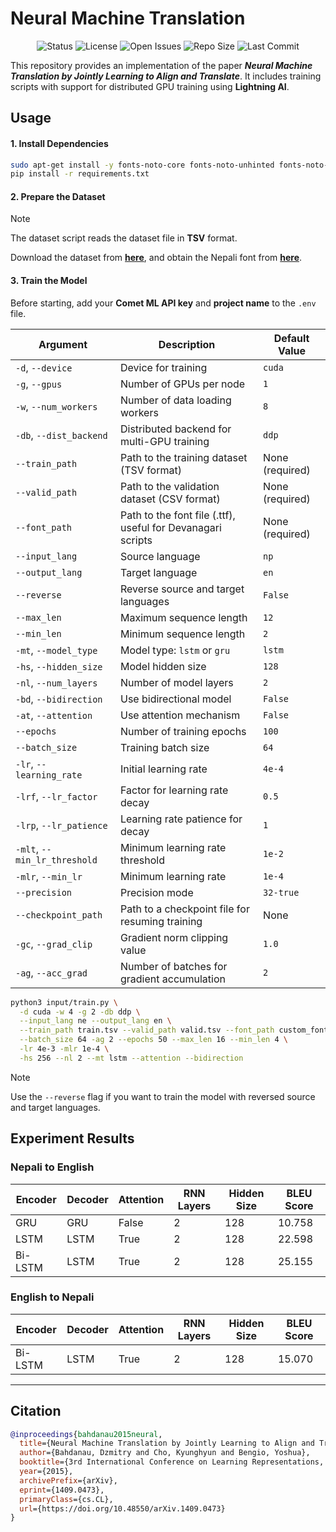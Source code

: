 # Neural Machine Translation

<div align="center">

![Status](https://img.shields.io/badge/status-completed-green.svg) ![License](https://img.shields.io/github/license/LuluW8071/Neural-Machine-Translation) ![Open Issues](https://img.shields.io/github/issues/LuluW8071/Neural-Machine-Translation) ![Repo Size](https://img.shields.io/github/repo-size/LuluW8071/Neural-Machine-Translation) ![Last Commit](https://img.shields.io/github/last-commit/LuluW8071/Neural-Machine-Translation)

</div>

This repository provides an implementation of the paper *__Neural Machine Translation by Jointly Learning to Align and Translate__*. It includes training scripts with support for distributed GPU training using **Lightning AI**.

## Usage

#### 1. Install Dependencies  

```bash
sudo apt-get install -y fonts-noto-core fonts-noto-unhinted fonts-noto-hinted libcairo2 libcairo2-dev libpango1.0-dev libglib2.0-dev
pip install -r requirements.txt
```

#### 2. Prepare the Dataset

> [!NOTE]  
> The dataset script reads the dataset file in __TSV__ format.

Download the dataset from [__here__](https://drive.google.com/drive/folders/1iqhugLp0wwZau5Q2p5ju-z__C0t6XqCV?usp=sharing), and obtain the Nepali font from [__here__](https://nepalifonts.net/fonts/mangal-regular).

#### 3. Train the Model  
Before starting, add your **Comet ML API key** and **project name** to the `.env` file.

| **Argument**          | **Description** | **Default Value** |
|----------------------|-----------------|------------------|
| `-d`, `--device` | Device for training | `cuda` |
| `-g`, `--gpus` | Number of GPUs per node | `1` |
| `-w`, `--num_workers` | Number of data loading workers | `8` |
| `-db`, `--dist_backend` | Distributed backend for multi-GPU training | `ddp` |
| `--train_path` | Path to the training dataset (TSV format) | None (required) |
| `--valid_path` | Path to the validation dataset (CSV format) | None (required) |
| `--font_path` | Path to the font file (.ttf), useful for Devanagari scripts | None (required) |
| `--input_lang` | Source language | `np` |
| `--output_lang` | Target language | `en` |
| `--reverse` | Reverse source and target languages | `False` |
| `--max_len` | Maximum sequence length | `12` |
| `--min_len` | Minimum sequence length | `2` |
| `-mt`, `--model_type` | Model type: `lstm` or `gru` | `lstm` |
| `-hs`, `--hidden_size` | Model hidden size | `128` |
| `-nl`, `--num_layers` | Number of model layers | `2` |
| `-bd`, `--bidirection` | Use bidirectional model | `False` |
| `-at`, `--attention` | Use attention mechanism | `False` |
| `--epochs` | Number of training epochs | `100` |
| `--batch_size` | Training batch size | `64` |
| `-lr`, `--learning_rate` | Initial learning rate | `4e-4` |
| `-lrf`, `--lr_factor` | Factor for learning rate decay | `0.5` |
| `-lrp`, `--lr_patience` | Learning rate patience for decay | `1` |
| `-mlt`, `--min_lr_threshold` | Minimum learning rate threshold | `1e-2` |
| `-mlr`, `--min_lr` | Minimum learning rate | `1e-4` |
| `--precision` | Precision mode | `32-true` |
| `--checkpoint_path` | Path to a checkpoint file for resuming training | None |
| `-gc`, `--grad_clip` | Gradient norm clipping value | `1.0` |
| `-ag`, `--acc_grad` | Number of batches for gradient accumulation | `2` |

```bash
python3 input/train.py \
  -d cuda -w 4 -g 2 -db ddp \
  --input_lang ne --output_lang en \
  --train_path train.tsv --valid_path valid.tsv --font_path custom_font.ttf \
  --batch_size 64 -ag 2 --epochs 50 --max_len 16 --min_len 4 \
  -lr 4e-3 -mlr 1e-4 \
  -hs 256 --nl 2 --mt lstm --attention --bidirection
```

> [!NOTE]  
> Use the `--reverse` flag if you want to train the model with reversed source and target languages.

## Experiment Results

### Nepali to English

| **Encoder** | **Decoder** | **Attention** | **RNN Layers** | **Hidden Size** | **BLEU Score** |
|-------------|-------------|---------------|----------------|-----------------|----------------|
| GRU         | GRU         | False         | 2              | 128             | 10.758         |
| LSTM        | LSTM        | True          | 2              | 128             | 22.598         |
| Bi-LSTM     | LSTM        | True          | 2              | 128             | 25.155         |

### English to Nepali

| **Encoder** | **Decoder** | **Attention** | **RNN Layers** | **Hidden Size** | **BLEU Score** |
|-------------|-------------|---------------|----------------|-----------------|----------------|
| Bi-LSTM     | LSTM        | True          | 2              | 128             | 15.070         |

---

## Citation

```bibtex
@inproceedings{bahdanau2015neural,
  title={Neural Machine Translation by Jointly Learning to Align and Translate},
  author={Bahdanau, Dzmitry and Cho, Kyunghyun and Bengio, Yoshua},
  booktitle={3rd International Conference on Learning Representations, {ICLR} 2015, San Diego, CA, USA, May 7-9, 2015, Conference Track Proceedings},
  year={2015},
  archivePrefix={arXiv},
  eprint={1409.0473},
  primaryClass={cs.CL},
  url={https://doi.org/10.48550/arXiv.1409.0473}
}
```
